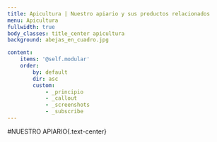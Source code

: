 ```yaml
---
title: Apicultura | Nuestro apiario y sus productos relacionados
menu: Apicultura
fullwidth: true
body_classes: title_center apicultura
background: abejas_en_cuadro.jpg

content:
    items: '@self.modular'
    order:
        by: default
        dir: asc
        custom:
            - _principio
            - _callout
            - _screenshots
            - _subscribe
---
```

#NUESTRO APIARIO{.text-center}
